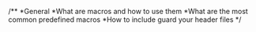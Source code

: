 /**
*General
*What are macros and how to use them
*What are the most common predefined macros
*How to include guard your header files
*/
